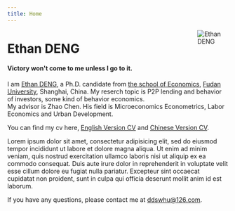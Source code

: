 ```yaml
---
title: Home
---
```


[<img src="/img/bio.png" style="max-width:14%;min-width:40px;float:right;" alt="Ethan DENG" />](https://ddswhu.me/)

# **Ethan DENG**

#### Victory won't come to me unless I go to it.

I am [Ethan DENG](https://ddswhu.me/), a Ph.D. candidate from [the school of Economics](http://www.econ.fudan.edu.cn/), [Fudan University](http://www.fudan.edu.cn/2016/index.html), Shanghai, China. My reserch topic is P2P lending and behavior of investors, some kind of behavior economics.<br> 
My advisor is Zhao Chen. His field is Microeconomics Econometrics, Labor Economics and Urban Development. <br>

You can find my cv here, [English Version CV](/archive/EthanDENG-CV-EN.pdf) and  [Chinese Version CV](/archive/EthanDENG-CV-CN.pdf).

Lorem ipsum dolor sit amet, consectetur adipisicing elit, sed do eiusmod
tempor incididunt ut labore et dolore magna aliqua. Ut enim ad minim veniam,
quis nostrud exercitation ullamco laboris nisi ut aliquip ex ea commodo
consequat. Duis aute irure dolor in reprehenderit in voluptate velit esse
cillum dolore eu fugiat nulla pariatur. Excepteur sint occaecat cupidatat non
proident, sunt in culpa qui officia deserunt mollit anim id est laborum.

If you have any questions, please contact me at [ddswhu@126.com](mailto:ddswhu@126.com). 

<!-- <center><img src="/img/fudan.jpg" width = "500" alt="Fudan University"/></center> -->







